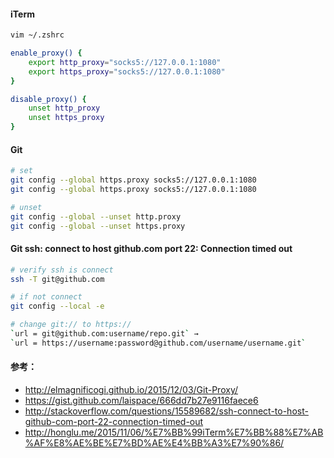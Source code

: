 #### iTerm

```bash
vim ~/.zshrc

enable_proxy() {
    export http_proxy="socks5://127.0.0.1:1080" 
    export https_proxy="socks5://127.0.0.1:1080"
}

disable_proxy() {
    unset http_proxy
    unset https_proxy
}
```

#### Git

```bash
# set
git config --global https.proxy socks5://127.0.0.1:1080
git config --global https.proxy socks5://127.0.0.1:1080

# unset
git config --global --unset http.proxy
git config --global --unset https.proxy
```

#### Git ssh: connect to host github.com port 22: Connection timed out

```bash
# verify ssh is connect
ssh -T git@github.com

# if not connect 
git config --local -e

# change git:// to https://
`url = git@github.com:username/repo.git` →
`url = https://username:password@github.com/username/username.git`
```

#### 参考：

* http://elmagnificogi.github.io/2015/12/03/Git-Proxy/
* https://gist.github.com/laispace/666dd7b27e9116faece6
* http://stackoverflow.com/questions/15589682/ssh-connect-to-host-github-com-port-22-connection-timed-out
* http://honglu.me/2015/11/06/%E7%BB%99iTerm%E7%BB%88%E7%AB%AF%E8%AE%BE%E7%BD%AE%E4%BB%A3%E7%90%86/